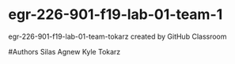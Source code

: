 # egr-226-901-f19-lab-01-team-1
egr-226-901-f19-lab-01-team-tokarz created by GitHub Classroom

#Authors
Silas Agnew
Kyle Tokarz
